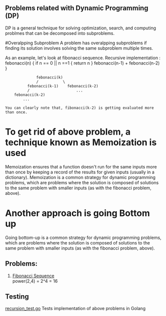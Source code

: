 ## Problems related with Dynamic Programming (DP)
DP is a general technique for solving optimization, search, and computing problmes that can be decomposed into subproblems. 

#Overalpping Subproblem
A problem has overalpping subproblems if finding its solution involves solving the same subproblem multiple times. 

As an example, let's look at fibonacci sequence. 
Recursive implementation :
   febonacci(n) {
       if n == 0 || n ==1 {
           return n
       }
       febonacci(n-1) + febonacci(n-2)
   }

                  febonacci(k)
                  /           \
              febonacci(k-1)    febonacci(k-2)
              /                     ...
        febonacci(k-2)  
            ...                       

    You can clearly note that, fibonacci(k-2) is getting evaluated more than once. 

 # To get rid of above problem, a technique known as Memoization is used
Memoization ensures that a function doesn't run for the same inputs more than once by keeping a record of the results for given inputs (usually in a dictionary).
Memoization is a common strategy for dynamic programming problems, which are problems where the solution is composed of solutions to the same problem with smaller inputs (as with the fibonacci problem, above). 

# Another approach is going Bottom up
Going bottom-up is a common strategy for dynamic programming problems, which are problems where the solution is composed of solutions to the same problem with smaller inputs (as with the fibonacci problem, above). 

## Problems: 
1. [Fibonacci Sequence](https://github.com/raiskumar/algo-ds/blob/master/dp/power.go)
   <br/>power(2,4) = 2^4 = 16

## Testing
 [recursion_test.go](arrays_test.go) Tests implementation of above problems in Golang
